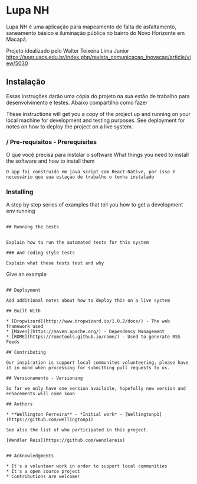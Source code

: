 # Lupa NH
Lupa NH é uma aplicação para mapeamento de falta de asfaltamento, saneamento básico e iluminação pública no bairro do Novo Horizonte em Macapá.

Projeto idealizado pelo Walter Teixeira Lima Junior
https://seer.uscs.edu.br/index.php/revista_comunicacao_inovacao/article/view/5030

## Instalação

Essas instruções darão uma cópia do projeto na sua estão de trabalho para desenvolvimento e testes. Abaixo compartilho como fazer

These instructions will get you a copy of the project up and running on your local machine for development and testing purposes. See deployment for notes on how to deploy the project on a live system.

### / Pre-requisitos - Prerequisites

O que você precisa para instalar o software
What things you need to install the software and how to install them

```
O app foi construído em java script com React-Native, por isso é necessário que sua estaçao de trabalho o tenha instalado   

```

### Installing

A step by step series of examples that tell you how to get a development env running


```

## Running the tests


Explain how to run the automated tests for this system

### And coding style tests

Explain what these tests test and why

```
Give an example
```

## Deployment

Add additional notes about how to deploy this on a live system

## Built With

* [Dropwizard](http://www.dropwizard.io/1.0.2/docs/) - The web framework used
* [Maven](https://maven.apache.org/) - Dependency Management
* [ROME](https://rometools.github.io/rome/) - Used to generate RSS Feeds

## Contributing

Our inspiration is support local communites volunteering, please have it in mind when processing for submitting pull requests to us.

## Versionamento - Versioning

So far we only have one version available, hopefully new version and enhacements will come soon

## Authors

* **Wellington Ferreira** - *Initial work* - [Wellingtonp1](https://github.com/wellingtonp1)

See also the list of who participated in this project.
    
[Wendler Reis](https://github.com/wendlereis)


## Acknowledgments

* It's a volunteer work in order to support local communities 
* It's a open source project
* Contributions are welcome!


